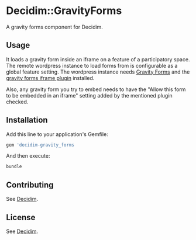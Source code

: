 # Decidim::GravityForms

A gravity forms component for Decidim.

## Usage

It loads a gravity form inside an iframe on a feature of a participatory space.
The remote wordpress instance to load forms from is configurable as a global
feature setting. The wordpress instance needs [Gravity
Forms](https://www.gravityforms.com/) and the [gravity forms iframe
plugin](https://github.com/cedaro/gravity-forms-iframe) installed.

Also, any gravity form you try to embed needs to have the "Allow this form to be
embedded in an iframe" setting added by the mentioned plugin checked.

## Installation

Add this line to your application's Gemfile:

```ruby
gem 'decidim-gravity_forms
```

And then execute:

```bash
bundle
```

## Contributing

See [Decidim](https://github.com/decidim/decidim).

## License

See [Decidim](https://github.com/decidim/decidim).

